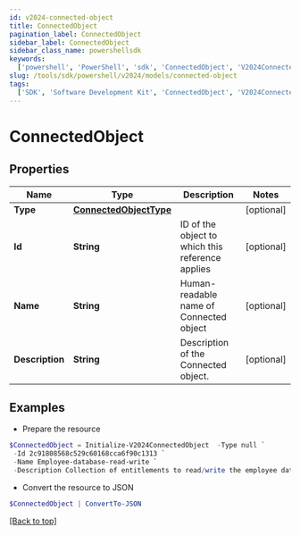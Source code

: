 ```yaml
---
id: v2024-connected-object
title: ConnectedObject
pagination_label: ConnectedObject
sidebar_label: ConnectedObject
sidebar_class_name: powershellsdk
keywords:
  ['powershell', 'PowerShell', 'sdk', 'ConnectedObject', 'V2024ConnectedObject']
slug: /tools/sdk/powershell/v2024/models/connected-object
tags:
  ['SDK', 'Software Development Kit', 'ConnectedObject', 'V2024ConnectedObject']
---
```


# ConnectedObject

## Properties

| Name | Type | Description | Notes |
| --- | --- | --- | --- |
| **Type** | [**ConnectedObjectType**](connected-object-type) |  | [optional] |
| **Id** | **String** | ID of the object to which this reference applies | [optional] |
| **Name** | **String** | Human-readable name of Connected object | [optional] |
| **Description** | **String** | Description of the Connected object. | [optional] |

## Examples

- Prepare the resource

```powershell
$ConnectedObject = Initialize-V2024ConnectedObject  -Type null `
 -Id 2c91808568c529c60168cca6f90c1313 `
 -Name Employee-database-read-write `
 -Description Collection of entitlements to read/write the employee database.
```

- Convert the resource to JSON

```powershell
$ConnectedObject | ConvertTo-JSON
```

[[Back to top]](#)
